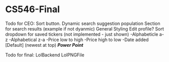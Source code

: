 # CS546-Final

Todo for CEO:
  Sort button.
  Dynamic search suggestion population
  Section for search results (example if not dyanmic)
  General Styling
  Edit profile?
  Sort dropdown for saved tickers (not implemented - just shown)
    -Alphabeticle a-z
    -Alphabetical z-a
    -Price low to high
    -Price high to low
    -Date added [Default] (newest at top)
  ***Power Point***

Todo for final:
  LolBackend
  LolPNGFile
